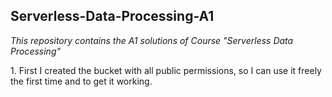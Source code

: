 <h2>Serverless-Data-Processing-A1</h2>
<p><i>This repository contains the A1 solutions of Course "Serverless Data Processing"</i></p>

<p>1. First I created the bucket with all public permissions, so I can use it freely the first time and to get it working.
 
